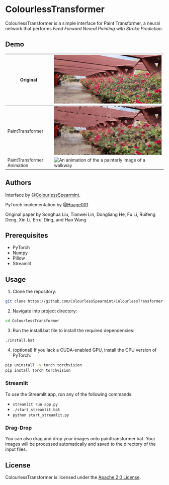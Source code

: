 # ColourlessTransformer

ColourlessTransformer is a simple interface for Paint Transformer, a neural network that performs *Feed Forward Neural Painting with Stroke Prediction*.

## Demo
| Original                   | ![A photo of a walkway with rose bushes](images/walkway.jpg)                            |
|----------------------------|-----------------------------------------------------------------------------------------|
| PaintTransformer           | ![A painterly image of a walkway with rose bushes](images/walkway_painttransformer.jpg) |
| PaintTransformer Animation | ![An animation of the a painterly image of a walkway](images/walkway.gif)               |

## Authors

Interface by [@ColourlessSpearmint](https://github.com/ColourlessSpearmint).

PyTorch implementation by [@Huage001](https://github.com/Huage001)

Original paper by Songhua Liu, Tianwei Lin, Dongliang He, Fu Li, Ruifeng Deng, Xin Li, Errui Ding, and Hao Wang

## Prerequisites

- PyTorch
- Numpy
- Pillow
- Streamlit

## Usage

1. Clone the repository:

```bash
git clone https://github.com/ColourlessSpearmint/ColourlessTransformer.git
```
2. Navigate into project directory:

```bash
cd ColourlessTransformer
```

3. Run the install.bat file to install the required dependencies:
```bash
./install.bat
```

4. (optional) If you lack a CUDA-enabled GPU, install the CPU version of PyTorch:

```bash
pip uninstall -y torch torchvision
pip install torch torchvision
```

### Streamlit

To use the Streamlit app, run any of the following commands:

- ```streamlit run app.py```
- ```./start_streamlit.bat```
- ```python start_streamlit.py```

### Drag-Drop

You can also drag and drop your images onto painttransformer.bat. Your images will be processed automatically and saved to the directory of the input files.

## License

ColourlessTransformer is licensed under the [Apache 2.0 License](https://www.apache.org/licenses/LICENSE-2.0).

